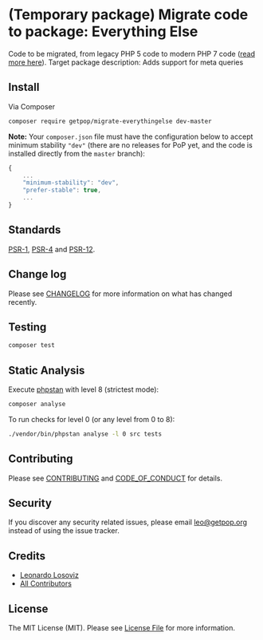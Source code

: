 # (Temporary package) Migrate code to package: Everything Else

<!--
[![Latest Version on Packagist][ico-version]][link-packagist]
[![Software License][ico-license]](LICENSE.md)
[![Build Status][ico-travis]][link-travis]
[![Coverage Status][ico-scrutinizer]][link-scrutinizer]
[![Quality Score][ico-code-quality]][link-code-quality]
[![Total Downloads][ico-downloads]][link-downloads]
-->

Code to be migrated, from legacy PHP 5 code to modern PHP 7 code ([read more here](https://github.com/leoloso/PoP#codebase-migration)). Target package description:  Adds support for meta queries

## Install

Via Composer

``` bash
composer require getpop/migrate-everythingelse dev-master
```

**Note:** Your `composer.json` file must have the configuration below to accept minimum stability `"dev"` (there are no releases for PoP yet, and the code is installed directly from the `master` branch):

```javascript
{
    ...
    "minimum-stability": "dev",
    "prefer-stable": true,
    ...
}
```

<!--
## Usage

``` php
```
-->

## Standards

[PSR-1](https://www.php-fig.org/psr/psr-1), [PSR-4](https://www.php-fig.org/psr/psr-4) and [PSR-12](https://www.php-fig.org/psr/psr-12).

## Change log

Please see [CHANGELOG](CHANGELOG.md) for more information on what has changed recently.

## Testing

``` bash
composer test
```

## Static Analysis

Execute [phpstan](https://github.com/phpstan/phpstan) with level 8 (strictest mode):

``` bash
composer analyse
```

To run checks for level 0 (or any level from 0 to 8):

``` bash
./vendor/bin/phpstan analyse -l 0 src tests
```

## Contributing

Please see [CONTRIBUTING](CONTRIBUTING.md) and [CODE_OF_CONDUCT](CODE_OF_CONDUCT.md) for details.

## Security

If you discover any security related issues, please email leo@getpop.org instead of using the issue tracker.

## Credits

- [Leonardo Losoviz][link-author]
- [All Contributors][link-contributors]

## License

The MIT License (MIT). Please see [License File](LICENSE.md) for more information.

[ico-version]: https://img.shields.io/packagist/v/getpop/everythingelse.svg?style=flat-square
[ico-license]: https://img.shields.io/badge/license-MIT-brightgreen.svg?style=flat-square
[ico-travis]: https://img.shields.io/travis/getpop/everythingelse/master.svg?style=flat-square
[ico-scrutinizer]: https://img.shields.io/scrutinizer/coverage/g/getpop/everythingelse.svg?style=flat-square
[ico-code-quality]: https://img.shields.io/scrutinizer/g/getpop/everythingelse.svg?style=flat-square
[ico-downloads]: https://img.shields.io/packagist/dt/getpop/everythingelse.svg?style=flat-square

[link-packagist]: https://packagist.org/packages/getpop/everythingelse
[link-travis]: https://travis-ci.org/getpop/everythingelse
[link-scrutinizer]: https://scrutinizer-ci.com/g/getpop/everythingelse/code-structure
[link-code-quality]: https://scrutinizer-ci.com/g/getpop/everythingelse
[link-downloads]: https://packagist.org/packages/getpop/everythingelse
[link-author]: https://github.com/leoloso
[link-contributors]: ../../contributors
